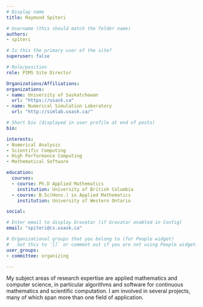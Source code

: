 ```yaml
---
# Display name
title: Raymond Spiteri

# Username (this should match the folder name)
authors:
- spiteri

# Is this the primary user of the site?
superuser: false

# Role/position
role: PIMS Site Director

Organizations/Affiliations:
organizations:
- name: University of Saskatchewan
  url: "https://usask.ca"
- name: Numerical Simulation Laboratory
  url: "http://simlab.usask.ca/"

# Short bio (displayed in user profile at end of posts)
bio: 

interests:
- Numerical Analysis
- Scientific Computing
- High Performance Computing
- Mathematical Software

education:
  courses:
  - course: Ph.D Applied Mathematics 
    institution: University of British Columbia
  - course: B.Sc(Hons.) in Applied Mathematics
    institution: University of Western Ontario

social:

# Enter email to display Gravatar (if Gravatar enabled in Config)
email: "spiteri@cs.usask.ca"

# Organizational groups that you belong to (for People widget)
#   Set this to `[]` or comment out if you are not using People widget.
user_groups:
- committee: organizing

---
```

My subject areas of research expertise are applied mathematics and computer
science, in particular algorithms and software for continuous mathematics and
scientific computation. I am involved in several projects, many of which span
more than one field of application.
